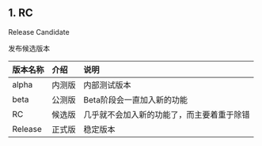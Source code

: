 
## 1. RC

Release Candidate

发布候选版本


|版本名称|介绍|说明|
|:------- |:---- |:----|
|alpha|内测版|内部测试版本|
|beta|公测版|Beta阶段会一直加入新的功能|
|RC|候选版|几乎就不会加入新的功能了，而主要着重于除错|
|Release|正式版|稳定版本|